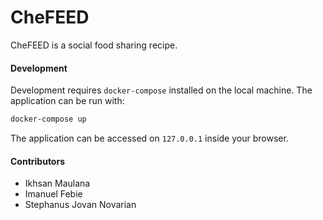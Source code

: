 # CheFEED

CheFEED is a social food sharing recipe.

#### Development

Development requires `docker-compose` installed on the local machine. The application can be run with:

```bash
docker-compose up
```

The application can be accessed on `127.0.0.1` inside your browser.

#### Contributors

- Ikhsan Maulana
- Imanuel Febie
- Stephanus Jovan Novarian
